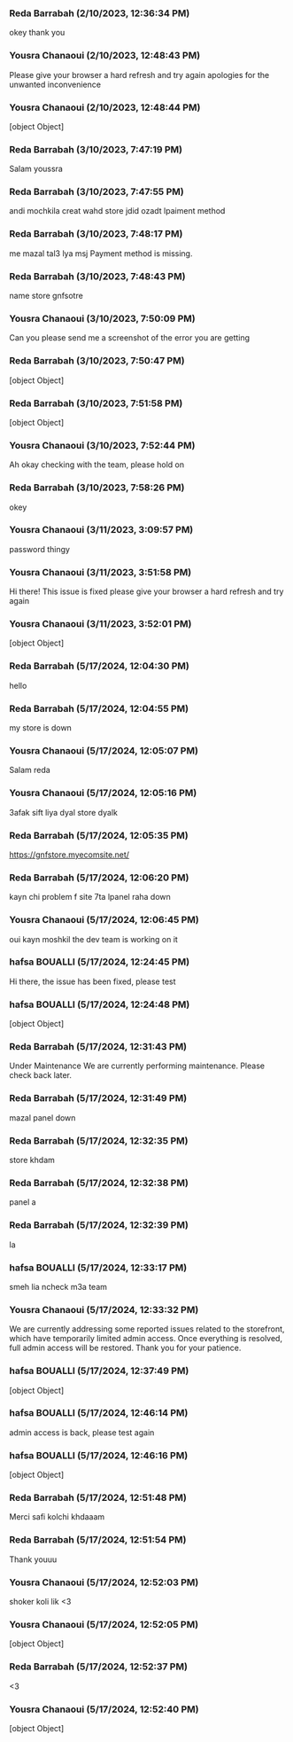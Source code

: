 ### Reda  Barrabah (2/10/2023, 12:36:34 PM)

okey thank you

### Yousra Chanaoui (2/10/2023, 12:48:43 PM)

Please give your browser a hard refresh and try again apologies for the unwanted inconvenience 

### Yousra Chanaoui (2/10/2023, 12:48:44 PM)

[object Object]

### Reda  Barrabah (3/10/2023, 7:47:19 PM)

Salam youssra

### Reda  Barrabah (3/10/2023, 7:47:55 PM)

andi mochkila creat wahd store jdid ozadt lpaiment method

### Reda  Barrabah (3/10/2023, 7:48:17 PM)

me mazal tal3 lya msj Payment method is missing.

### Reda  Barrabah (3/10/2023, 7:48:43 PM)

name store gnfsotre

### Yousra Chanaoui (3/10/2023, 7:50:09 PM)

Can you please send me a screenshot of the error you are getting

### Reda  Barrabah (3/10/2023, 7:50:47 PM)

[object Object]

### Reda  Barrabah (3/10/2023, 7:51:58 PM)

[object Object]

### Yousra Chanaoui (3/10/2023, 7:52:44 PM)

Ah okay checking with the team, please hold on

### Reda  Barrabah (3/10/2023, 7:58:26 PM)

okey

### Yousra Chanaoui (3/11/2023, 3:09:57 PM)

password thingy

### Yousra Chanaoui (3/11/2023, 3:51:58 PM)

Hi there!
This issue is fixed please give your browser a hard refresh and try again

### Yousra Chanaoui (3/11/2023, 3:52:01 PM)

[object Object]

### Reda  Barrabah (5/17/2024, 12:04:30 PM)

hello

### Reda  Barrabah (5/17/2024, 12:04:55 PM)

my store is down

### Yousra Chanaoui (5/17/2024, 12:05:07 PM)

Salam reda

### Yousra Chanaoui (5/17/2024, 12:05:16 PM)

3afak sift liya dyal store dyalk

### Reda  Barrabah (5/17/2024, 12:05:35 PM)

https://gnfstore.myecomsite.net/

### Reda  Barrabah (5/17/2024, 12:06:20 PM)

kayn chi problem f site 7ta lpanel raha down

### Yousra Chanaoui (5/17/2024, 12:06:45 PM)

oui kayn moshkil the dev team is working on it

### hafsa BOUALLI (5/17/2024, 12:24:45 PM)

Hi there, 
the issue has been fixed, please test

### hafsa BOUALLI (5/17/2024, 12:24:48 PM)

[object Object]

### Reda  Barrabah (5/17/2024, 12:31:43 PM)

Under Maintenance
We are currently performing maintenance. Please check back later.

### Reda  Barrabah (5/17/2024, 12:31:49 PM)

mazal panel down

### Reda  Barrabah (5/17/2024, 12:32:35 PM)

store khdam

### Reda  Barrabah (5/17/2024, 12:32:38 PM)

panel a

### Reda  Barrabah (5/17/2024, 12:32:39 PM)

la

### hafsa BOUALLI (5/17/2024, 12:33:17 PM)

smeh lia ncheck m3a team

### Yousra Chanaoui (5/17/2024, 12:33:32 PM)

We are currently addressing some reported issues related to the storefront, which have temporarily limited admin access. Once everything is resolved, full admin access will be restored. Thank you for your patience.

### hafsa BOUALLI (5/17/2024, 12:37:49 PM)

[object Object]

### hafsa BOUALLI (5/17/2024, 12:46:14 PM)

admin access is back, please test again

### hafsa BOUALLI (5/17/2024, 12:46:16 PM)

[object Object]

### Reda  Barrabah (5/17/2024, 12:51:48 PM)

Merci safi kolchi khdaaam

### Reda  Barrabah (5/17/2024, 12:51:54 PM)

Thank youuu

### Yousra Chanaoui (5/17/2024, 12:52:03 PM)

shoker koli lik <3

### Yousra Chanaoui (5/17/2024, 12:52:05 PM)

[object Object]

### Reda  Barrabah (5/17/2024, 12:52:37 PM)

<3

### Yousra Chanaoui (5/17/2024, 12:52:40 PM)

[object Object]
